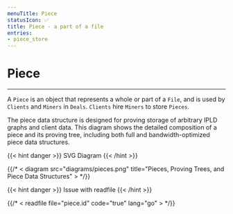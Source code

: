 ```yaml
---
menuTitle: Piece
statusIcon: ✅
title: Piece - a part of a file
entries:
- piece_store
---
```


# Piece
---

A `Piece` is an object that represents a whole or part of a `File`,
and is used by `Clients` and `Miners` in `Deals`. `Clients` hire `Miners`
to store `Pieces`. 

The piece data structure is designed for proving storage of arbitrary
IPLD graphs and client data. This diagram shows the detailed composition
of a piece and its proving tree, including both full and bandwidth-optimized
piece data structures.

{{< hint danger >}}
SVG Diagram
{{< /hint >}}

{{/* < diagram src="diagrams/pieces.png" title="Pieces, Proving Trees, and Piece Data Structures" > */}}

{{< hint danger >}}
Issue with readfile
{{< /hint >}}

{{/* < readfile file="piece.id" code="true" lang="go" > */}}
